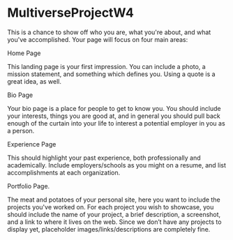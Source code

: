 # MultiverseProjectW4
This is a chance to show off who you are, what you're about, and what you've accomplished. Your page will focus on four main areas: 

Home Page

This landing page is your first impression. You can include a photo, a mission statement, and something which defines you. Using a quote is a great idea, as well.

Bio Page

Your bio page is a place for people to get to know you. You should include your interests, things you are good at, and in general you should pull back enough of the curtain into your life to interest a potential employer in you as a person.

Experience Page

This should highlight your past experience, both professionally and academically.  Include employers/schools as you might on a resume, and list accomplishments at each organization.

 Portfolio Page. 

The meat and potatoes of your personal site, here you want to include the projects you've worked on. For each project you wish to showcase, you should include the name of your project, a brief description, a screenshot, and a link to where it lives on the web.  Since we don’t have any projects to display yet, placeholder images/links/descriptions are completely fine.